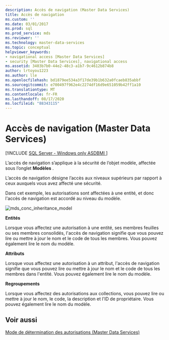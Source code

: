 ```yaml
---
description: Accès de navigation (Master Data Services)
title: Accès de navigation
ms.custom: ''
ms.date: 03/01/2017
ms.prod: sql
ms.prod_service: mds
ms.reviewer: ''
ms.technology: master-data-services
ms.topic: conceptual
helpviewer_keywords:
- navigational access [Master Data Services]
- security [Master Data Services], navigational access
ms.assetid: 3403b7b0-44e2-48c3-a1b7-9c4612b874b8
author: lrtoyou1223
ms.author: lle
ms.openlocfilehash: bd1879ee534a3f17de39b1b632a0fcaeb835abbf
ms.sourcegitcommit: e700497f962e4c2274df16d9e651059b42ff1a10
ms.translationtype: MT
ms.contentlocale: fr-FR
ms.lasthandoff: 08/17/2020
ms.locfileid: "88343115"
---
```

# <a name="navigational-access-master-data-services"></a>Accès de navigation (Master Data Services)

[!INCLUDE [SQL Server - Windows only ASDBMI  ](../includes/applies-to-version/sql-windows-only-asdbmi.md)]

  L’accès de navigation s’applique à la sécurité de l’objet modèle, affectée sous l’onglet **Modèles** .  
  
 L’accès de navigation désigne l’accès aux niveaux supérieurs par rapport à ceux auxquels vous avez affecté une sécurité.  
  
 Dans cet exemple, les autorisations sont affectées à une entité, et donc l'accès de navigation est accordé au niveau du modèle.  
  
 ![mds_conc_inheritance_model](../master-data-services/media/mds-conc-inheritance-model.gif "mds_conc_inheritance_model")  
  
 **Entités**  
  
 Lorsque vous affectez une autorisation à une entité, ses membres feuilles ou ses membres consolidés, l'accès de navigation signifie que vous pouvez lire ou mettre à jour le nom et le code de tous les membres. Vous pouvez également lire le nom du modèle.  
  
 **Attributs**  
  
 Lorsque vous affectez une autorisation à un attribut, l'accès de navigation signifie que vous pouvez lire ou mettre à jour le nom et le code de tous les membres dans l'entité. Vous pouvez également lire le nom du modèle.  
  
 **Regroupements**  
  
 Lorsque vous affectez des autorisations aux collections, vous pouvez lire ou mettre à jour le nom, le code, la description et l'ID de propriétaire. Vous pouvez également lire le nom du modèle.  
  
## <a name="see-also"></a>Voir aussi  
 [Mode de détermination des autorisations &#40;Master Data Services&#41;](../master-data-services/how-permissions-are-determined-master-data-services.md)  
  
  
